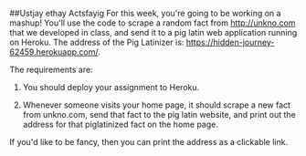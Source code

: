 ##Ustjay ethay Actsfayig
For this week, you're going to be working on a mashup! You'll use the code to scrape a random fact from http://unkno.com that we developed in class, and send it to a pig latin web application running on Heroku. The address of the Pig Latinizer is: https://hidden-journey-62459.herokuapp.com/. 

The requirements are:
1. You should deploy your assignment to Heroku.
    
2. Whenever someone visits your home page, it should scrape a new fact from unkno.com, send that fact to the pig latin website, and print out the address for that piglatinized fact on the home page.

If you'd like to be fancy, then you can print the address as a clickable link. 